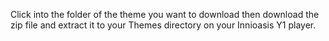 Click into the folder of the theme you want to download then download the zip file and extract it to your Themes directory on your Innioasis Y1 player.
